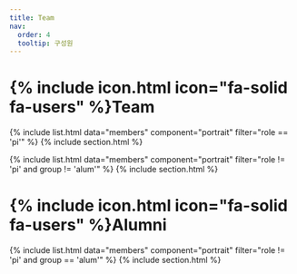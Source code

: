 ```yaml
---
title: Team
nav:
  order: 4
  tooltip: 구성원
---
```


# {% include icon.html icon="fa-solid fa-users" %}Team

{% include list.html data="members" component="portrait" filter="role == 'pi'" %}
{% include section.html %}

{% include list.html data="members" component="portrait" filter="role != 'pi' and group != 'alum'" %}
{% include section.html %}

# {% include icon.html icon="fa-solid fa-users" %}Alumni
{% include list.html data="members" component="portrait" filter="role != 'pi' and group == 'alum'" %}
{% include section.html %}
